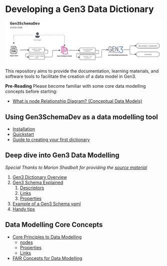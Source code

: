 # Developing a Gen3 Data Dictionary

![overview.png](docs/img/overview.png)

This repository aims to provide the documentation, learning materials, and software tools to facilitate the creation of a data model in Gen3.

**Pre-Reading**
Please become familiar with some core data modelling concepts before starting:
- [What is node Relationship Diagram? (Conceptual Data Models)](https://www.visual-paradigm.com/guide/data-modeling/what-is-node-relationship-diagram/#erd-data-models-conceptual)



## Using Gen3SchemaDev as a data modelling tool
- [Installation](docs/setup.md)
- [Quickstart](docs/gen3schemadev/quickstart.md)
- [Guide to creating your first dictionary](docs/gen3schemadev/first_dictionary.md)


## Deep dive into Gen3 Data Modelling
*Special Thanks to Marion Shadbolt for providing the [source material](https://github.com/AustralianBioCommons/umccr-dictionary/tree/main/docs/schemas)*
1. [Gen3 Dictionary Overview](docs/gen3_data_modelling/dictionary_structure.md)
1. [Gen3 Schema Explained](docs/gen3_data_modelling/schemas.md)
   1. [Descriptors](docs/gen3_data_modelling/descriptors.md)
   2. [Links](docs/gen3_data_modelling/links.md)
   3. [Properties](docs/gen3_data_modelling/properties.md)
2. [Example of a Gen3 Schema yaml](docs/gen3_data_modelling/explainer_schema.yaml)
3. [Handy tips](docs/gen3_data_modelling/handy_tips.md)

## Data Modelling Core Concepts
- [Core Principles to Data Modelling](docs/core_concepts/core_principles.md)
  - [nodes](docs/core_concepts/core_principles.md#nodes)
  - [Properties](docs/core_concepts/core_principles.md#properties)
  - [Links](docs/core_concepts/core_principles.md#links)
- [FAIR Concepts for Data Modelling](docs/core_concepts/fair.md)

